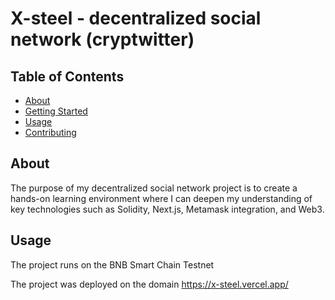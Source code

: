 # X-steel - decentralized social network (cryptwitter)

## Table of Contents

- [About](#about)
- [Getting Started](#getting_started)
- [Usage](#usage)
- [Contributing](../CONTRIBUTING.md)

## About <a name = "about"></a>

The purpose of my decentralized social network project is to create a hands-on learning environment where I can deepen my understanding of key technologies such as Solidity, Next.js, Metamask integration, and Web3. 

## Usage <a name = "usage"></a>

The project runs on the BNB Smart Chain Testnet 

The project was deployed on the domain https://x-steel.vercel.app/
